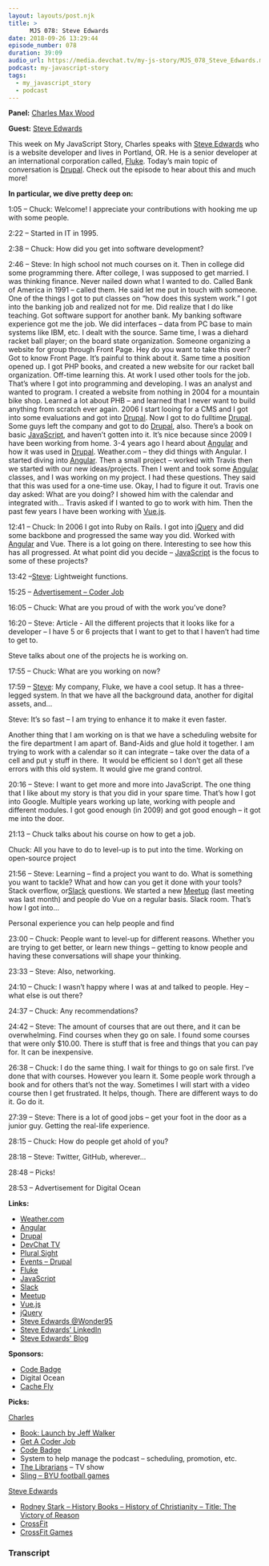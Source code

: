 ```yaml
---
layout: layouts/post.njk
title: >
      MJS 078: Steve Edwards
date: 2018-09-26 13:29:44
episode_number: 078
duration: 39:09
audio_url: https://media.devchat.tv/my-js-story/MJS_078_Steve_Edwards.mp3
podcast: my-javascript-story
tags: 
  - my_javascript_story
  - podcast
---
```


 **Panel:** [Charles Max Wood](https://twitter.com/cmaxw?lang=en)

**Guest:** [Steve Edwards](https://twitter.com/wonder95)

This week on My JavaScript Story, Charles speaks with [Steve Edwards](https://twitter.com/wonder95) who is a website developer and lives in Portland, OR. He is a senior developer at an international corporation called, [Fluke](https://www.fluke.com). Today’s main topic of conversation is [Drupal](https://www.drupal.org). Check out the episode to hear about this and much more!&nbsp;

**In particular, we dive pretty deep on:**

1:05 – Chuck: Welcome! I appreciate your contributions with hooking me up with some people.

2:22 – Started in IT in 1995.

2:38 – Chuck: How did you get into software development?

2:46 – Steve: In high school not much courses on it. Then in college did some programming there. After college, I was supposed to get married. I was thinking finance. Never nailed down what I wanted to do. Called Bank of America in 1991 – called them. He said let me put in touch with someone. One of the things I got to put classes on “how does this system work.” I got into the banking job and realized not for me. Did realize that I do like teaching. Got software support for another bank. My banking software experience got me the job. We did interfaces – data from PC base to main systems like IBM, etc. I dealt with the source. Same time, I was a diehard racket ball player; on the board state organization. Someone organizing a website for group through Front Page. Hey do you want to take this over? Got to know Front Page. It’s painful to think about it. Same time a position opened up. I got PHP books, and created a new website for our racket ball organization. Off-time learning this. At work I used other tools for the job. That’s where I got into programming and developing. I was an analyst and wanted to program. I created a website from nothing in 2004 for a mountain bike shop. Learned a lot about PHB – and learned that I never want to build anything from scratch ever again. 2006 I start looing for a CMS and I got into some evaluations and got into [Drupal](https://www.drupal.org). Now I got to do fulltime [Drupal](https://www.drupal.org). Some guys left the company and got to do [Drupal](https://www.drupal.org), also. There’s a book on basic [JavaScript](https://www.javascript.com), and haven’t gotten into it. It’s nice because since 2009 I have been working from home. 3-4 years ago I heard about [Angular](https://angular.io) and how it was used in [Drupal](https://www.drupal.org). Weather.com – they did things with Angular. I started diving into [Angular](https://angular.io). Then a small project – worked with Travis then we started with our new ideas/projects. Then I went and took some [Angular](https://angular.io) classes, and I was working on my project. I had these questions. They said that this was used for a one-time use. Okay, I had to figure it out. Travis one day asked: What are you doing? I showed him with the calendar and integrated with... Travis asked if I wanted to go to work with him. Then the past few years I have been working with [Vue.js](https://vuejs.org).

12:41 – Chuck: In 2006 I got into Ruby on Rails. I got into [jQuery](https://jquery.com) and did some backbone and progressed the same way you did. Worked with [Angular](https://angular.io) and Vue. There is a lot going on there. Interesting to see how this has all progressed. At what point did you decide – [JavaScript](https://www.javascript.com) is the focus to some of these projects?

13:42 –[Steve](https://www.linkedin.com/in/wonder95): Lightweight functions.

15:25 – [Advertisement – Coder Job](https://devchat.tv/get-a-coder-job/)

16:05 – Chuck: What are you proud of with the work you’ve done?

16:20 – Steve: Article - All the different projects that it looks like for a developer – I have 5 or 6 projects that I want to get to that I haven’t had time to get to.

Steve talks about one of the projects he is working on.

17:55 – Chuck: What are you working on now?

17:59 – [Steve](https://www.linkedin.com/in/wonder95): My company, Fluke, we have a cool setup. It has a three-legged system. In that we have all the background data, another for digital assets, and...

Steve: It’s so fast – I am trying to enhance it to make it even faster.

Another thing that I am working on is that we have a scheduling website for the fire department I am apart of. Band-Aids and glue hold it together. I am trying to work with a calendar so it can integrate – take over the data of a cell and put y stuff in there.&nbsp; It would be efficient so I don’t get all these errors with this old system. It would give me grand control.

20:16 – Steve: I want to get more and more into JavaScript. The one thing that I like about my story is that you did in your spare time. That’s how I got into Google. Multiple years working up late, working with people and different modules. I got good enough (in 2009) and got good enough – it got me into the door.

21:13 – Chuck talks about his course on how to get a job.

Chuck: All you have to do to level-up is to put into the time. Working on open-source project

21:56 – Steve: Learning – find a project you want to do. What is something you want to tackle? What and how can you get it done with your tools? Stack overflow, or[Slack](https://slack.com/lp/two?cvosrc=ppc.google.d_ppc_google_us_en_brand-hv&cvo_creative=257483843273&utm_medium=ppc&utm_source=google&utm_campaign=d_ppc_google_us_en_brand-hv&utm_term=slack&cvosrc=ppc.google.slack&cvo_campaign=&cvo_crid=257483843273&Matchtype=e&utm_source=google&utm_medium=ppc&c3api=5523,257483843273,slack&gclid=EAIaIQobChMI7arP4t_Z3QIVD5t-Ch0lkAAXEAAYASAAEgKrOfD_BwE&gclsrc=aw.ds&dclid=CK6Wm-Tf2d0CFZDBwAodYAYANg) questions. We started a new [Meetup](https://www.meetup.com) (last meeting was last month) and people do Vue on a regular basis. Slack room. That’s how I got into...

Personal experience you can help people and find

23:00 – Chuck: People want to level-up for different reasons. Whether you are trying to get better, or learn new things – getting to know people and having these conversations will shape your thinking.

23:33 – Steve: Also, networking.

24:10 – Chuck: I wasn’t happy where I was at and talked to people. Hey – what else is out there?

24:37 – Chuck: Any recommendations?

24:42 – Steve: The amount of courses that are out there, and it can be overwhelming. Find courses when they go on sale. I found some courses that were only $10.00. There is stuff that is free and things that you can pay for. It can be inexpensive.

26:38 – Chuck: I do the same thing. I wait for things to go on sale first. I’ve done that with courses. However you learn it. Some people work through a book and for others that’s not the way. Sometimes I will start with a video course then I get frustrated. It helps, though. There are different ways to do it. Go do it.

27:39 – Steve: There is a lot of good jobs – get your foot in the door as a junior guy. Getting the real-life experience.

28:15 – Chuck: How do people get ahold of you?

28:18 – Steve: Twitter, GitHub, wherever...

28:48 – Picks!

28:53 – Advertisement for Digital Ocean

**Links:**

- [Weather.com](https://weather.com)
- [Angular](https://angular.io)
- [Drupal](https://www.drupal.org)
- [DevChat TV](https://devchat.tv/adv-in-angular/aia-125-api-powered-components-for-severless-applications-with-travis-tidwell/)
- [Plural Sight](https://www.pluralsight.com)
- [Events – Drupal](https://events.drupal.org)
- [Fluke](https://www.fluke.com)
- [JavaScript](https://www.javascript.com)
- [Slack](https://slack.com/lp/two?cvosrc=ppc.google.d_ppc_google_us_en_brand-hv&cvo_creative=257483843273&utm_medium=ppc&utm_source=google&utm_campaign=d_ppc_google_us_en_brand-hv&utm_term=slack&cvosrc=ppc.google.slack&cvo_campaign=&cvo_crid=257483843273&Matchtype=e&utm_source=google&utm_medium=ppc&c3api=5523,257483843273,slack&gclid=EAIaIQobChMI7arP4t_Z3QIVD5t-Ch0lkAAXEAAYASAAEgKrOfD_BwE&gclsrc=aw.ds&dclid=CK6Wm-Tf2d0CFZDBwAodYAYANg)
- [Meetup](https://www.meetup.com)
- [Vue.js](https://vuejs.org)
- [jQuery](https://jquery.com)
- [Steve Edwards @Wonder95](https://twitter.com/wonder95)
- [Steve Edwards’ LinkedIn](https://www.linkedin.com/in/wonder95)
- [Steve Edwards' Blog](http://www.smgaweb.com/)

**Sponsors:**

- [Code Badge](http://codebadge.org/)
- Digital Ocean
- [Cache Fly](https://www.cachefly.com)

**Picks:**

[Charles](https://twitter.com/cmaxw?lang=en)

- [Book: Launch by Jeff Walker](http://thelaunchbook.com)
- [Get A Coder Job](https://devchat.tv/get-a-coder-job/)
- [Code Badge](https://www.kickstarter.com/projects/521063736/codebadgeorg)
- System to help manage the podcast – scheduling, promotion, etc. 
- [The Librarians](https://www.hulu.com/series/the-librarians-f8751b7a-2d4b-46f1-bcae-df7b8e317f99) – TV show
- [Sling – BYU football games](https://www.sling.com/programming/sports/schedules)

[Steve Edwards](https://twitter.com/wonder95)

- [Rodney Stark – History Books – History of Christianity – Title: The Victory of Reason](https://www.amazon.com/Victory-Reason-Christianity-Freedom-Capitalism/dp/0812972333)
- [CrossFit](https://www.crossfit.com)
- [CrossFit Games](https://games.crossfit.com/teamseries)


### Transcript


